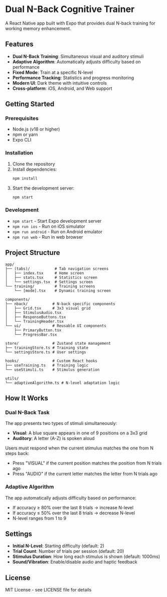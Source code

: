 # Dual N-Back Cognitive Trainer

A React Native app built with Expo that provides dual N-back training for working memory enhancement.

## Features

- **Dual N-Back Training**: Simultaneous visual and auditory stimuli
- **Adaptive Algorithm**: Automatically adjusts difficulty based on performance
- **Fixed Mode**: Train at a specific N-level
- **Performance Tracking**: Statistics and progress monitoring
- **Modern UI**: Dark theme with intuitive controls
- **Cross-platform**: iOS, Android, and Web support

## Getting Started

### Prerequisites

- Node.js (v18 or higher)
- npm or yarn
- Expo CLI

### Installation

1. Clone the repository
2. Install dependencies:
   ```bash
   npm install
   ```
3. Start the development server:
   ```bash
   npm start
   ```

### Development

- `npm start` - Start Expo development server
- `npm run ios` - Run on iOS simulator
- `npm run android` - Run on Android emulator
- `npm run web` - Run in web browser

## Project Structure

```
app/
├── (tabs)/           # Tab navigation screens
│   ├── index.tsx     # Home screen
│   ├── stats.tsx     # Statistics screen
│   └── settings.tsx  # Settings screen
└── training/         # Training screens
    └── [mode].tsx    # Dynamic training screen

components/
├── nback/           # N-back specific components
│   ├── Grid.tsx     # 3x3 visual grid
│   ├── StimulusAudio.tsx
│   ├── ResponseButtons.tsx
│   └── TrainingHeader.tsx
└── ui/              # Reusable UI components
    ├── PrimaryButton.tsx
    └── ProgressBar.tsx

store/               # Zustand state management
├── trainingStore.ts # Training state
└── settingsStore.ts # User settings

hooks/               # Custom React hooks
├── useTraining.ts   # Training logic
└── useStimuli.ts    # Stimulus generation

utils/
└── adaptiveAlgorithm.ts # N-level adaptation logic
```

## How It Works

### Dual N-Back Task

The app presents two types of stimuli simultaneously:
- **Visual**: A blue square appears in one of 9 positions on a 3x3 grid
- **Auditory**: A letter (A-Z) is spoken aloud

Users must respond when the current stimulus matches the one from N steps back:
- Press "VISUAL" if the current position matches the position from N trials ago
- Press "AUDIO" if the current letter matches the letter from N trials ago

### Adaptive Algorithm

The app automatically adjusts difficulty based on performance:
- If accuracy ≥ 80% over the last 8 trials → increase N-level
- If accuracy ≤ 50% over the last 8 trials → decrease N-level
- N-level ranges from 1 to 9

## Settings

- **Initial N-Level**: Starting difficulty (default: 2)
- **Trial Count**: Number of trials per session (default: 20)
- **Stimulus Duration**: How long each stimulus is shown (default: 1000ms)
- **Sound/Vibration**: Enable/disable audio and haptic feedback

## License

MIT License - see LICENSE file for details